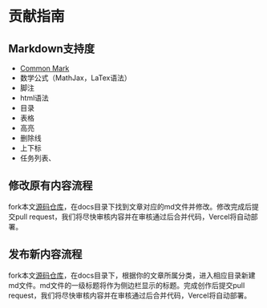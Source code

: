 # 贡献指南

## Markdown支持度

+ [Common Mark](https://commonmark.org/help/)
+ 数学公式（MathJax，LaTex语法）
+ 脚注
+ html语法
+ 目录
+ 表格
+ 高亮
+ 删除线
+ 上下标
+ 任务列表、

## 修改原有内容流程

fork本文[源码仓库](https://github.com/felixchen0707/sjtu-iBME)，在docs目录下找到文章对应的md文件并修改。修改完成后提交pull request，我们将尽快审核内容并在审核通过后合并代码，Vercel将自动部署。

## 发布新内容流程

fork本文[源码仓库](https://github.com/felixchen0707/sjtu-iBME)，在docs目录下，根据你的文章所属分类，进入相应目录新建md文件。md文件的一级标题将作为侧边栏显示的标题。完成创作后提交pull request，我们将尽快审核内容并在审核通过后合并代码，Vercel将自动部署。
